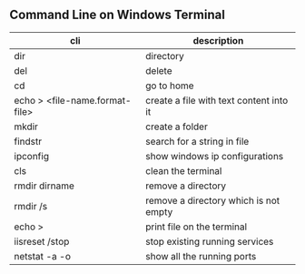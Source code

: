 ## Command Line on Windows Terminal

| cli | description |
| --- | --- |
| dir | directory |
| del | delete |
| cd | go to home |
| echo <text> > <file-name.format-file> | create a file with text content into it|
| mkdir | create a folder |
| findstr <string> <file-name>| search for a string in file |
| ipconfig | show windows ip configurations |
| cls | clean the terminal |
| rmdir dirname | remove a directory |
| rmdir /s <non-empty-dir-name> | remove a directory which is not empty |
| echo > <name-file> | print file on the terminal |
| iisreset /stop | stop existing running services |
| netstat -a -o | show all the running ports |
